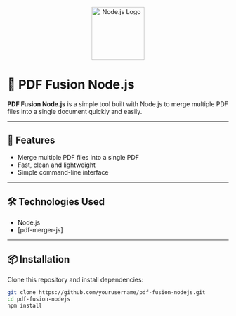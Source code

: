 <p align="center">
  <img src="https://positiwise.com/blog/wp-content/uploads/2021/12/node-js-for-software-development-1200x600-1.jpg" alt="Node.js Logo" width="120"/>
</p>

# 📄 PDF Fusion Node.js

**PDF Fusion Node.js** is a simple tool built with Node.js to merge multiple PDF files into a single document quickly and easily.  


---

## 🚀 Features

- Merge multiple PDF files into a single PDF
- Fast, clean and lightweight
- Simple command-line interface

---

## 🛠️ Technologies Used

- Node.js
- [pdf-merger-js]

---

## 📦 Installation

Clone this repository and install dependencies:

```bash
git clone https://github.com/yourusername/pdf-fusion-nodejs.git
cd pdf-fusion-nodejs
npm install

